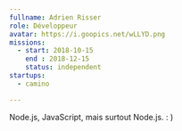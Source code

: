 ```yaml
---
fullname: Adrien Risser
role: Développeur
avatar: https://i.goopics.net/wLLYD.png
missions:
  - start: 2018-10-15
    end : 2018-12-15
    status: independent
startups:
  - camino

---
```


Node.js, JavaScript, mais surtout Node.js. : )
